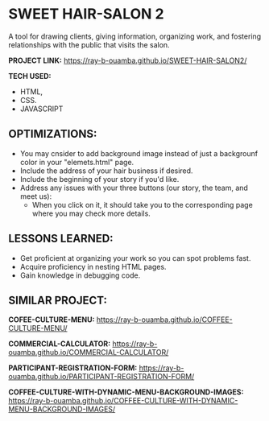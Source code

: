 # SWEET HAIR-SALON 2

A tool for drawing clients, giving information, organizing work, and fostering relationships with the public that visits the salon.

**PROJECT LINK:**  https://ray-b-ouamba.github.io/SWEET-HAIR-SALON2/

**TECH USED:** 
* HTML,
* CSS.
* JAVASCRIPT


## OPTIMIZATIONS:

* You may cnsider to add background image instead of just a backgrounf color in your "elemets.html" page.
* Include the address of your hair business if desired.
* Include the beginning of your story if you'd like.
* Address any issues with your three buttons (our story, the team, and meet us):
  * When you click on it, it should take you to the corresponding page where you may check more details.

## LESSONS LEARNED:

* Get proficient at organizing your work so you can spot problems fast.
* Acquire proficiency in nesting HTML pages.
* Gain knowledge in debugging code.

## SIMILAR PROJECT:

**COFEE-CULTURE-MENU:** https://ray-b-ouamba.github.io/COFFEE-CULTURE-MENU/

**COMMERCIAL-CALCULATOR:** https://ray-b-ouamba.github.io/COMMERCIAL-CALCULATOR/

**PARTICIPANT-REGISTRATION-FORM:** https://ray-b-ouamba.github.io/PARTICIPANT-REGISTRATION-FORM/

**COFFEE-CULTURE-WITH-DYNAMIC-MENU-BACKGROUND-IMAGES:** https://ray-b-ouamba.github.io/COFFEE-CULTURE-WITH-DYNAMIC-MENU-BACKGROUND-IMAGES/



